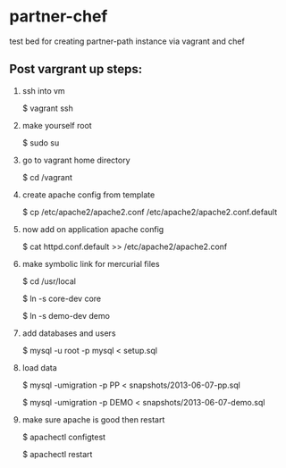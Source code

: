 partner-chef
============

test bed for creating partner-path instance via vagrant and chef

Post vargrant up steps:
----------------------

1.  ssh into vm

    $ vagrant ssh

2.  make yourself root

    $ sudo su

3.  go to vagrant home directory

    $ cd /vagrant

4.  create apache config from template

    $ cp /etc/apache2/apache2.conf /etc/apache2/apache2.conf.default

5.  now add on application apache config

    $ cat httpd.conf.default >> /etc/apache2/apache2.conf

6.  make symbolic link for mercurial files

    $ cd /usr/local

    $ ln -s core-dev core

    $ ln -s demo-dev demo

7.  add databases and users

    $ mysql -u root -p mysql < setup.sql

8.  load data

    $ mysql -umigration -p PP < snapshots/2013-06-07-pp.sql

    $ mysql -umigration -p DEMO < snapshots/2013-06-07-demo.sql

9.  make sure apache is good then restart

    $ apachectl configtest

    $ apachectl restart

